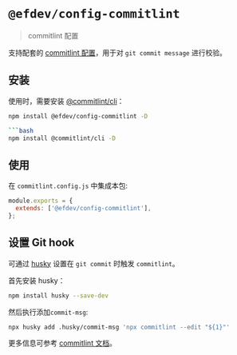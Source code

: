 # `@efdev/config-commitlint`

> commitlint 配置

支持配套的 [commitlint 配置](https://commitlint.js.org/#/concepts-shareable-config)，用于对 `git commit message` 进行校验。

## 安装

使用时，需要安装 [@commitlint/cli](https://www.npmjs.com/package/@commitlint/cli)：

```bash
npm install @efdev/config-commitlint -D 

```bash
npm install @commitlint/cli -D
```

## 使用

在 `commitlint.config.js` 中集成本包:

```javascript
module.exports = {
  extends: ['@efdev/config-commitlint'],
};
```

## 设置 Git hook

可通过 [husky](https://www.npmjs.com/package/husky) 设置在 `git commit` 时触发 `commitlint`。

首先安装 husky：

```bash
npm install husky --save-dev
```

然后执行添加`commit-msg`:

```bash
npx husky add .husky/commit-msg 'npx commitlint --edit "${1}"'
```

更多信息可参考 [commitlint 文档](https://commitlint.js.org/#/guides-local-setup?id=install-husky)。

